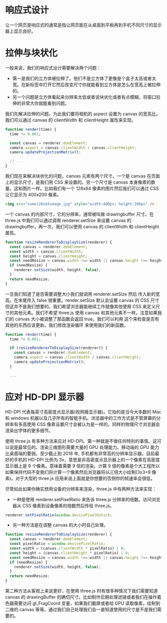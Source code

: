 # 响应式设计

让一个网页是响应式的通常是指让网页能在从桌面到平板再到手机不同尺寸的显示器上显示良好。

# 拉伸与块状化

一般来说，我们的响应式设计需要解决两个问题：

- 第一是我们的立方体被拉伸了。他们不是立方体了更像是个盒子太高或者太宽。在新标签中打开它然后改变尺寸你就能看到立方体是怎么在宽高上被拉伸的。
- 另一个问题是立方体看起来分辨率太低或者说块状化或者有点模糊，将窗口拉伸的非常大你就能看到问题。

我们先解决拉伸的问题。为此我们要将相机的 aspect 设置为 canvas 的宽高比。我们可以通过 canvas 的 clientWidth 和 clientHeight 属性来实现。

```js
function render(time) {
  time *= 0.001;

  const canvas = renderer.domElement;
  camera.aspect = canvas.clientWidth / canvas.clientHeight;
  camera.updateProjectionMatrix();

  // ...
}
```

我们现在来解决块状化的问题，canvas 元素有两个尺寸。一个是 canvas 在页面上的显示尺寸，是我们用 CSS 来设置的。另一个尺寸是 canvas 本身像素的数量。这和图片一样。比如我们有一个 128x64 像素的图片然后我们可以通过 CSS 让它显示为 400x200 像素。

```html
<img src="some128x64image.jpg" style="width:400px; height:200px" />
```

一个 canvas 的内部尺寸，它的分辨率，通常被叫做 drawingbuffer 尺寸。在 three.js 中我们可以通过调用 renderer.setSize 来设置 canvas 的 drawingbuffer，再一次，我们可以使用 canvas 的 clientWidth 和 clientHeight 属性。

```js
function resizeRendererToDisplaySize(renderer) {
  const canvas = renderer.domElement;
  const width = canvas.clientWidth;
  const height = canvas.clientHeight;
  const needResize = canvas.width !== width || canvas.height !== height;
  if (needResize) {
    renderer.setSize(width, height, false);
  }
  return needResize;
}
```

一旦我们知道了是否需要调整大小我们就调用 renderer.setSize 然后 传入新的宽高。在末尾传入 false 很重要。render.setSize 默认会设置 canvas 的 CSS 尺寸但这并不是我们想要的。我们希望浏览器能继续工作就像其他使用 CSS 来定义尺寸的其他元素。我们不希望 three.js 使用 canvas 和其他元素不一样。注意如果我们的 canvas 大小被调整了那函数会返回 true。我们可以利用 这个来检查是否有其他的东西应该更新。我们修改渲染循环 来使用我们的新函数。

```js
function render(time) {
  time *= 0.001;

  if (resizeRendererToDisplaySize(renderer)) {
    const canvas = renderer.domElement;
    camera.aspect = canvas.clientWidth / canvas.clientHeight;
    camera.updateProjectionMatrix();
  }

  ...
```

# 应对 HD-DPI 显示器

HD-DPI 代表每英寸高密度点显示器(视网膜显示器)。它指的是当今大多数的 Mac 和 windows 机器以及几乎所有的智能手机。浏览器中的工作方式是不管屏幕的分辨率有多高使用 CSS 像素设置尺寸会被认为是一样的。同样的物理尺寸浏览器会渲染出字体的更多细节。

使用 three.js 有多种方法来应对 HD-DPI。第一种就是不做任何特别的事情。这可以说是最常见的。渲染三维图形需要大量的 GPU 处理能力。移动端的 GPU 能力比桌面端的要弱。至少截止到 2018 年, 手机都有非常高的分辨率显示器。目前最好的手机的 HD-DPI 比例为 3x，意思是非高密度点显示器上的一个像素在高密度显示器上是 9 个像素。意味着需要 9 倍的渲染。计算 9 倍的像素是个大工程所以如果保持代码不变我们将计算一个像素然后浏览器将以三倍大小绘制(3x3=9 像素)。对于大型的 three.js 应用来说上面就是你想要的否侧你的帧速率会很低。

尽管如此如果你确实想用设备的分辨率来渲染，three.js 中有两种方法来实现：

- 一种是使用 renderer.setPixelRatio 来告诉 three.js 分辨率的倍数。访问浏览器从 CSS 像素到设备像素的倍数然后传给 three.js。

```js
renderer.setPixelRatio(window.devicePixelRatio);
```

- 另一种方法是在调整 canvas 的大小时自己处理。

```js
function resizeRendererToDisplaySize(renderer) {
  const canvas = renderer.domElement;
  const pixelRatio = window.devicePixelRatio;
  const width = (canvas.clientWidth * pixelRatio) | 0;
  const height = (canvas.clientHeight * pixelRatio) | 0;
  const needResize = canvas.width !== width || canvas.height !== height;
  if (needResize) {
    renderer.setSize(width, height, false);
  }
  return needResize;
}
```

第二种方法从客观上来说更好，在使用 three.js 时有很多种情况下我们需要知道 canvas 的 drawingBuffer 的确切尺寸。比如制作后期处理滤镜或者我们在操作着色器需要访问 gl_FragCoord 变量，如果我们截屏或者给 GPU 读取像素，绘制到二维的 canvas 等等。通过我们自己处理我们会一直知道使用的尺寸是不是我们需要的。
